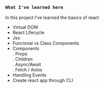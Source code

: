 ### `What I've learned here`

In this project I've learned the basics of react <br/>

- Virtual DOM <br />
- React Lifecycle <br />
- Jsx <br />
- Funcional vs Class Components <br />
- Components <br />
  . Props <br />
  . Children <br />
  . Async/Await <br />
  . Fetch / Axios <br />
- Handling Events <br />
- Create react app through CLI <br />
